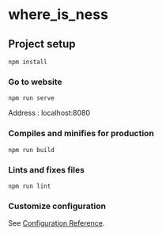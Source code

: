 # where_is_ness

## Project setup

```
npm install
```

### Go to website

```
npm run serve
```
Address : localhost:8080
### Compiles and minifies for production

```
npm run build
```

### Lints and fixes files

```
npm run lint
```

### Customize configuration

See [Configuration Reference](https://cli.vuejs.org/config/).
